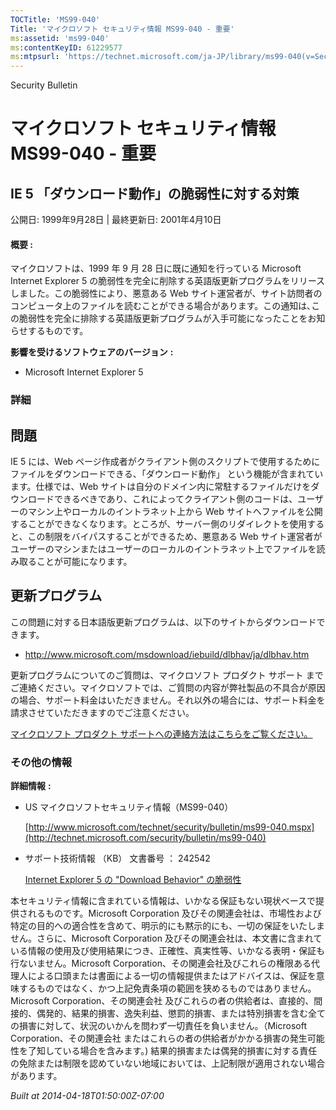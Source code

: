 ```yaml
---
TOCTitle: 'MS99-040'
Title: 'マイクロソフト セキュリティ情報 MS99-040 - 重要'
ms:assetid: 'ms99-040'
ms:contentKeyID: 61229577
ms:mtpsurl: 'https://technet.microsoft.com/ja-JP/library/ms99-040(v=Security.10)'
---
```


Security Bulletin

マイクロソフト セキュリティ情報 MS99-040 - 重要
===============================================

IE 5 「ダウンロード動作」の脆弱性に対する対策
---------------------------------------------

公開日: 1999年9月28日 | 最終更新日: 2001年4月10日

#### 概要 :

マイクロソフトは、1999 年 9 月 28 日に既に通知を行っている Microsoft Internet Explorer 5 の脆弱性を完全に削除する英語版更新プログラムをリリースしました。この脆弱性により、悪意ある Web サイト運営者が、サイト訪問者のコンピュータ上のファイルを読むことができる場合があります。この通知は､この脆弱性を完全に排除する英語版更新プログラムが入手可能になったことをお知らせするものです。

**影響を受けるソフトウェアのバージョン** **:**

-   Microsoft Internet Explorer 5

### 詳細

問題
----


IE 5 には、Web ページ作成者がクライアント側のスクリプトで使用するためにファイルをダウンロードできる、「ダウンロード動作」 という機能が含まれています。仕様では、Web サイトは自分のドメイン内に常駐するファイルだけをダウンロードできるべきであり、これによってクライアント側のコードは、ユーザーのマシン上やローカルのイントラネット上から Web サイトへファイルを公開することができなくなります。ところが、サーバー側のリダイレクトを使用すると、この制限をバイパスすることができるため、悪意ある Web サイト運営者がユーザーのマシンまたはユーザーのローカルのイントラネット上でファイルを読み取ることが可能になります。

更新プログラム
--------------


この問題に対する日本語版更新プログラムは、以下のサイトからダウンロードできます。

-   <http://www.microsoft.com/msdownload/iebuild/dlbhav/ja/dlbhav.htm>

更新プログラムについてのご質問は、マイクロソフト プロダクト サポート までご連絡ください。マイクロソフトでは、ご質問の内容が弊社製品の不具合が原因の場合、サポート料金はいただきません。それ以外の場合には、サポート料金を請求させていただきますのでご注意ください。

[マイクロソフト プロダクト サポートへの連絡方法はこちらをご覧ください。](http://www.microsoft.com/japan/security/support/patchqa.mspx)

### その他の情報

**詳細情報** **:**

-   US マイクロソフトセキュリティ情報（MS99-040）

    [http://www.microsoft.com/technet/security/bulletin/ms99-040.mspx](http://technet.microsoft.com/security/bulletin/ms99-040)
-   サポート技術情報 （KB） 文書番号 ： 242542

    [Internet Explorer 5 の "Download Behavior" の脆弱性](http://support.microsoft.com/kb/242542)

本セキュリティ情報に含まれている情報は、いかなる保証もない現状ベースで提供されるものです。Microsoft Corporation 及びその関連会社は、市場性および特定の目的への適合性を含めて、明示的にも黙示的にも、一切の保証をいたしません。さらに、Microsoft Corporation 及びその関連会社は、本文書に含まれている情報の使用及び使用結果につき、正確性、真実性等、いかなる表明・保証も行ないません。Microsoft Corporation、その関連会社及びこれらの権限ある代理人による口頭または書面による一切の情報提供またはアドバイスは、保証を意味するものではなく、かつ上記免責条項の範囲を狭めるものではありません。Microsoft Corporation、その関連会社 及びこれらの者の供給者は、直接的、間接的、偶発的、結果的損害、逸失利益、懲罰的損害、または特別損害を含む全ての損害に対して、状況のいかんを問わず一切責任を負いません。（Microsoft Corporation、その関連会社 またはこれらの者の供給者がかかる損害の発生可能性を了知している場合を含みます。) 結果的損害または偶発的損害に対する責任の免除または制限を認めていない地域においては、上記制限が適用されない場合があります。

*Built at 2014-04-18T01:50:00Z-07:00*
